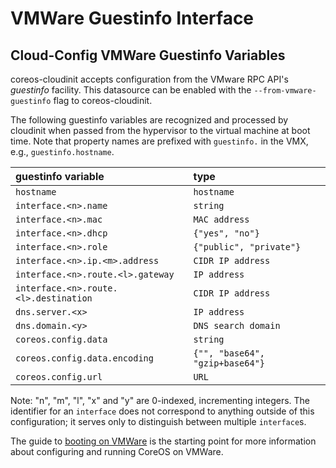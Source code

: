 # VMWare Guestinfo Interface

## Cloud-Config VMWare Guestinfo Variables

coreos-cloudinit accepts configuration from the VMware RPC API's *guestinfo*
facility. This datasource can be enabled with the `--from-vmware-guestinfo`
flag to coreos-cloudinit.

The following guestinfo variables are recognized and processed by cloudinit
when passed from the hypervisor to the virtual machine at boot time. Note that
property names are prefixed with `guestinfo.` in the VMX, e.g., `guestinfo.hostname`.

|            guestinfo variable             |              type               |
|:--------------------------------------|:--------------------------------|
| `hostname`                            | `hostname`                      |
| `interface.<n>.name`                  | `string`                        |
| `interface.<n>.mac`                   | `MAC address`                   |
| `interface.<n>.dhcp`                  | `{"yes", "no"}`                 |
| `interface.<n>.role`                  | `{"public", "private"}`         |
| `interface.<n>.ip.<m>.address`        | `CIDR IP address`               |
| `interface.<n>.route.<l>.gateway`     | `IP address`                    |
| `interface.<n>.route.<l>.destination` | `CIDR IP address`               |
| `dns.server.<x>`                      | `IP address`                    |
| `dns.domain.<y>`                      | `DNS search domain`             |
| `coreos.config.data`                  | `string`                        |
| `coreos.config.data.encoding`         | `{"", "base64", "gzip+base64"}` |
| `coreos.config.url`                   | `URL`                           |

Note: "n", "m", "l", "x" and "y" are 0-indexed, incrementing integers. The
identifier for an `interface` does not correspond to anything outside of this
configuration; it serves only to distinguish between multiple `interface`s.

The guide to [booting on VMWare][bootvmware] is the starting point for more
information about configuring and running CoreOS on VMWare.

[bootvmware]: https://github.com/coreos/docs/blob/master/os/booting-on-vmware.md
